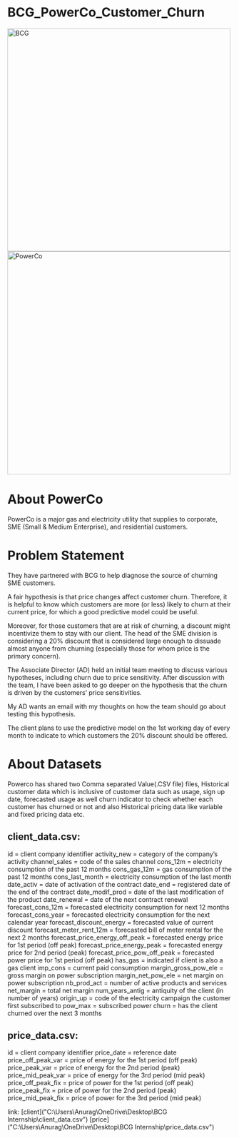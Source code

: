 # BCG_PowerCo_Customer_Churn

<p>
  <img src="https://upload.wikimedia.org/wikipedia/commons/thumb/e/e8/BCG_Corporate_Logo.svg/800px-BCG_Corporate_Logo.svg.png" alt="BCG" width="500" style="margin-right: 40px;" />  
  <img src="https://batteryindustry.tech/wp-content/uploads/2024/07/B2024CW00065_web_1600.png" alt="PowerCo" width="500" />
</p>

# About PowerCo
PowerCo is a major gas and electricity utility that supplies to corporate, SME (Small & Medium Enterprise), and residential customers.

# Problem Statement
They have partnered with BCG to help diagnose the source of churning SME customers.

A fair hypothesis is that price changes affect customer churn. Therefore, it is helpful to know which customers are more (or less) likely to churn at their current price, for which a good predictive model could be useful.

Moreover, for those customers that are at risk of churning, a discount might incentivize them to stay with our client. The head of the SME division is considering a 20% discount that is considered large enough to dissuade almost anyone from churning (especially those for whom price is the primary concern).

The Associate Director (AD) held an initial team meeting to discuss various hypotheses, including churn due to price sensitivity. After discussion with the team, I have been asked to go deeper on the hypothesis that the churn is driven by the customers’ price sensitivities.

My AD wants an email with my thoughts on how the team should go about testing this hypothesis.

The client plans to use the predictive model on the 1st working day of every month to indicate to which customers the 20% discount should be offered.

# About Datasets

Powerco has shared two Comma separated Value(.CSV file) files, Historical customer data which is inclusive of customer data such as usage, sign up date, forecasted usage as well churn indicator to check whether each customer has churned or not and also Historical pricing data like variable and fixed pricing data etc.

## client_data.csv:
id = client company identifier
activity_new = category of the company’s activity
channel_sales = code of the sales channel
cons_12m = electricity consumption of the past 12 months
cons_gas_12m = gas consumption of the past 12 months
cons_last_month = electricity consumption of the last month
date_activ = date of activation of the contract
date_end = registered date of the end of the contract
date_modif_prod = date of the last modification of the product
date_renewal = date of the next contract renewal
forecast_cons_12m = forecasted electricity consumption for next 12 months
forecast_cons_year = forecasted electricity consumption for the next calendar year
forecast_discount_energy = forecasted value of current discount
forecast_meter_rent_12m = forecasted bill of meter rental for the next 2 months
forecast_price_energy_off_peak = forecasted energy price for 1st period (off peak)
forecast_price_energy_peak = forecasted energy price for 2nd period (peak)
forecast_price_pow_off_peak = forecasted power price for 1st period (off peak)
has_gas = indicated if client is also a gas client
imp_cons = current paid consumption
margin_gross_pow_ele = gross margin on power subscription
margin_net_pow_ele = net margin on power subscription
nb_prod_act = number of active products and services
net_margin = total net margin
num_years_antig = antiquity of the client (in number of years)
origin_up = code of the electricity campaign the customer first subscribed to
pow_max = subscribed power
churn = has the client churned over the next 3 months

## price_data.csv:
id = client company identifier
price_date = reference date
price_off_peak_var = price of energy for the 1st period (off peak)
price_peak_var = price of energy for the 2nd period (peak)
price_mid_peak_var = price of energy for the 3rd period (mid peak)
price_off_peak_fix = price of power for the 1st period (off peak)
price_peak_fix = price of power for the 2nd period (peak)
price_mid_peak_fix = price of power for the 3rd period (mid peak)

link: 
[client]("C:\Users\Anurag\OneDrive\Desktop\BCG Internship\client_data.csv")
[price]("C:\Users\Anurag\OneDrive\Desktop\BCG Internship\price_data.csv")
